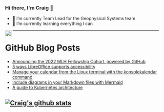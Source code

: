 ### Hi there, I'm Craig 👋

<!--
**CraigTeelFugro/CraigTeelFugro** is a ✨ _special_ ✨ repository because its `README.md` (this file) appears on your GitHub profile.

Here are some ideas to get you started:
-->

- 🔭 I’m currently Team Lead for the Geophysical Systems team
- 🌱 I’m currently learning everything I can

[<img align="left" alt="Craig Teel | LinkedIn" width="22px" src="https://cdn.jsdelivr.net/npm/simple-icons@v3/icons/linkedin.svg" />][linkedin]

---

# GitHub Blog Posts

<!-- BLOG-POST-LIST:START -->
- [Announcing the 2022 MLH Fellowship Cohort, powered by GitHub](https://github.blog/2022-02-15-announcing-2022-mlh-fellowship-cohort-powered-by-github/)
- [5 ways LibreOffice supports accessibility](https://opensource.com/article/22/2/libreoffice-accessibility)
- [Manage your calendar from the Linux terminal with the konsolekalendar command](https://opensource.com/article/22/2/manage-calendar-linux-konsolekalender-kde)
- [Include diagrams in your Markdown files with Mermaid](https://github.blog/2022-02-14-include-diagrams-markdown-files-mermaid/)
- [A guide to Kubernetes architecture](https://opensource.com/article/22/2/kubernetes-architecture)
<!-- BLOG-POST-LIST:END -->

## [![Craig's github stats](https://github-readme-stats.vercel.app/api?username=craigteelfugro)](https://github.com/anuraghazra/github-readme-stats)


[linkedin]: https://linkedin.com/in/craig-teel-b8786771
